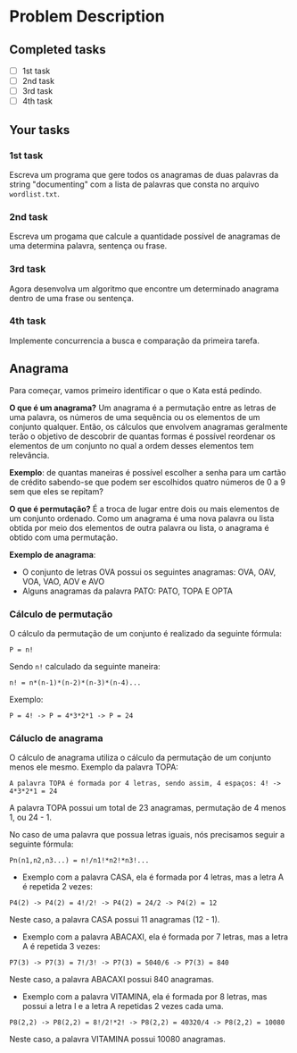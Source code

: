 # Problem Description

## Completed tasks
- [ ] 1st task
- [ ] 2nd task
- [ ] 3rd task
- [ ] 4th task

## Your tasks
### 1st task
Escreva um programa que gere todos os anagramas de duas palavras da string "documenting" com
a lista de palavras que consta no arquivo `wordlist.txt`.

### 2nd task
Escreva um progama que calcule a quantidade possível de anagramas de uma determina palavra,
sentença ou frase.

### 3rd task
Agora desenvolva um algoritmo que encontre um determinado anagrama dentro de uma frase
ou sentença.

### 4th task
Implemente concurrencia a busca e comparação da primeira tarefa.

## Anagrama
Para começar, vamos primeiro identificar o que o Kata está pedindo.

**O que é um anagrama?**
Um anagrama é a permutação entre as letras de uma palavra, os números de uma sequência ou os elementos
de um conjunto qualquer. Então, os cálculos que envolvem anagramas geralmente terão o objetivo
de descobrir de quantas formas é possível reordenar os elementos de um conjunto no qual a ordem desses
elementos tem relevância.

**Exemplo**: de quantas maneiras é possível escolher a senha para um cartão de crédito sabendo-se
que podem ser escolhidos quatro números de 0 a 9 sem que eles se repitam?

**O que é permutação?**
É a troca de lugar entre dois ou mais elementos de um conjunto ordenado. Como um anagrama é uma nova
palavra ou lista obtida por meio dos elementos de outra palavra ou lista, o anagrama é obtido com uma
permutação.

**Exemplo de anagrama**:
* O conjunto de letras OVA possui os seguintes anagramas:
OVA, OAV, VOA, VAO, AOV e AVO
* Alguns anagramas da palavra PATO:
PATO, TOPA E OPTA

### Cálculo de permutação
O cálculo da permutação de um conjunto é realizado da seguinte fórmula:
```text
P = n!
```
Sendo `n!` calculado da seguinte maneira:
```text
n! = n*(n-1)*(n-2)*(n-3)*(n-4)...
```
Exemplo:
```text
P = 4! -> P = 4*3*2*1 -> P = 24
```

### Cáluclo de anagrama
O cálculo de anagrama utiliza o cálculo da permutação de um conjunto menos ele mesmo.
Exemplo da palavra TOPA:
```text
A palavra TOPA é formada por 4 letras, sendo assim, 4 espaços: 4! -> 4*3*2*1 = 24
```
A palavra TOPA possui um total de 23 anagramas, permutação de 4 menos 1, ou 24 - 1.

No caso de uma palavra que possua letras iguais, nós precisamos seguir a seguinte fórmula:
````text
Pn(n1,n2,n3...) = n!/n1!*n2!*n3!...
````
* Exemplo com a palavra CASA, ela é formada por 4 letras, mas a letra A é repetida 2 vezes:
````text
P4(2) -> P4(2) = 4!/2! -> P4(2) = 24/2 -> P4(2) = 12
````
Neste caso, a palavra CASA possui 11 anagramas (12 - 1).

* Exemplo com a palavra ABACAXI, ela é formada por 7 letras, mas a letra A é repetida 3 vezes:
````text
P7(3) -> P7(3) = 7!/3! -> P7(3) = 5040/6 -> P7(3) = 840
````
Neste caso, a palavra ABACAXI possui 840 anagramas.

* Exemplo com a palavra VITAMINA, ela é formada por 8 letras, mas possui a letra I
e a letra A repetidas 2 vezes cada uma.
````text
P8(2,2) -> P8(2,2) = 8!/2!*2! -> P8(2,2) = 40320/4 -> P8(2,2) = 10080
````
Neste caso, a palavra VITAMINA possui 10080 anagramas.
